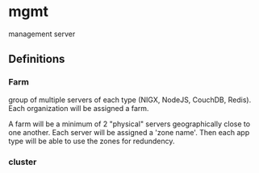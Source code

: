 # mgmt
management server

## Definitions

### Farm

group of multiple servers of each type (NIGX, NodeJS, CouchDB, Redis). Each organization will be assigned a farm.

A farm will be a minimum of 2 "physical" servers geographically close to one another. Each server will be assigned a 'zone name'. Then each app type will be able to use the zones for redundency.

### cluster

